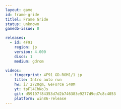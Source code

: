 ```yaml
---
layout: game
id: frame-gride
titlel: Frame Gride
status: unknown
gamedb-issue: 0

releases:
  - id: 4F91
    region: jp
    version: 4.000
    discs: 1
    medium: gdrom

videos:
  - fingerprint: 4F91 GD-ROM1/1 jp
    title: Intro auto run
    hw: i7 2720qm, GeForce 540M
    yt: tpFl4ChNoJs
    git: d59197f84353d7d2b746383e9277d9ed7c8c4053
    platform: win86-release
---
```

